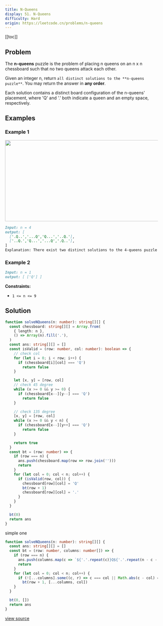 ```yaml
---
title: N-Queens
display: 51. N-Queens
difficulty: Hard
origin: https://leetcode.cn/problems/n-queens
---
```


[[toc]]

## Problem

The **n-queens** puzzle is the problem of placing n queens on an n x n chessboard such that no two queens attack each other.

Given an integer n, return `all distinct solutions to the **n-queens puzzle**`. You may return the answer in **any order**.

Each solution contains a distinct board configuration of the n-queens' placement, where 'Q' and '.' both indicate a queen and an empty space, respectively.

## Examples

### Example 1

<img alt="" src="https://assets.leetcode.com/uploads/2020/11/13/queens.jpg" style="width: 600px; height: 268px;" />

```md
Input: n = 4
output: [
  ['.Q..','...Q','Q...','..Q.'],
  ['..Q.','Q...','...Q','.Q..'],
]
Explanation: There exist two distinct solutions to the 4-queens puzzle as shown above
```

### Example 2

```md
Input: n = 1
output: [ ['Q'] ]
```

**Constraints:**

- `1 <= n <= 9`

## Solution

```ts
function solveNQueens(n: number): string[][] {
  const chessboard: string[][] = Array.from(
    { length: n },
    () => Array(n).fill('.'),
  )
  const ans: string[][] = []
  const isValid = (row: number, col: number): boolean => {
    // check col
    for (let i = 0; i < row; i++) {
      if (chessboard[i][col] === 'Q')
        return false
    }

    let [x, y] = [row, col]
    // check 45 degree
    while (x >= 0 && y >= 0) {
      if (chessboard[x--][y--] === 'Q')
        return false
    }

    // check 135 degree
    [x, y] = [row, col]
    while (x >= 0 && y < n) {
      if (chessboard[x--][y++] === 'Q')
        return false
    }

    return true
  }
  const bt = (row: number) => {
    if (row === n) {
      ans.push(chessboard.map(row => row.join('')))
      return
    }
    for (let col = 0; col < n; col++) {
      if (isValid(row, col)) {
        chessboard[row][col] = 'Q'
        bt(row + 1)
        chessboard[row][col] = '.'
      }
    }
  }

  bt(0)
  return ans
}
```

simple one

```ts
function solveNQueens(n: number): string[][] {
  const ans: string[][] = []
  const bt = (row: number, columns: number[]) => {
    if (row === n) {
      ans.push(columns.map(c => `${'.'.repeat(c)}Q${'.'.repeat(n - c - 1)}`))
      return
    }
    for (let col = 0; col < n; col++) {
      if (![...columns].some((c, r) => c === col || Math.abs(c - col) === row - r))
        bt(row + 1, [...columns, col])
    }
  }

  bt(0, [])
  return ans
}
```

[view source](https://leetcode.cn/problems/n-queens)
